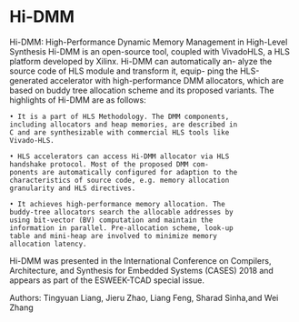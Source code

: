 # Hi-DMM
Hi-DMM: High-Performance Dynamic Memory Management in High-Level Synthesis
Hi-DMM is an open-source tool, coupled with VivadoHLS, a HLS
platform developed by Xilinx. Hi-DMM can automatically an-
alyze the source code of HLS module and transform it, equip-
ping the HLS-generated accelerator with high-performance
DMM allocators, which are based on buddy tree allocation
scheme and its proposed variants. The highlights of Hi-DMM
are as follows:

    • It is a part of HLS Methodology. The DMM components,
    including allocators and heap memories, are described in
    C and are synthesizable with commercial HLS tools like
    Vivado-HLS.
    
    • HLS accelerators can access Hi-DMM allocator via HLS
    handshake protocol. Most of the proposed DMM com-
    ponents are automatically configured for adaption to the
    characteristics of source code, e.g. memory allocation
    granularity and HLS directives.
    
    • It achieves high-performance memory allocation. The
    buddy-tree allocators search the allocable addresses by
    using bit-vector (BV) computation and maintain the
    information in parallel. Pre-allocation scheme, look-up
    table and mini-heap are involved to minimize memory
    allocation latency.
    
    
Hi-DMM was presented in the International Conference on Compilers,
Architecture, and Synthesis for Embedded Systems (CASES) 2018 and
appears as part of the ESWEEK-TCAD special issue.


Authors:
Tingyuan Liang, Jieru Zhao, Liang Feng, 
Sharad Sinha,and Wei Zhang
